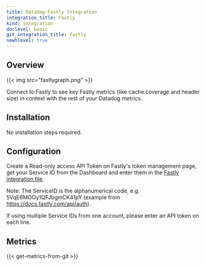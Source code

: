```yaml
---
title: Datadog-Fastly Integration
integration_title: Fastly
kind: integration
doclevel: basic
git_integration_title: fastly
newhlevel: true
---
```

## Overview

{{< img src="fastlygraph.png" >}}

Connect to Fastly to see key Fastly metrics (like cache coverage and header size) in context with the rest of your Datadog metrics.

## Installation

No installation steps required.

## Configuration

Create a Read-only access API Token on Fastly's token management page, get your Service ID from the Dashboard and enter them in the [Fastly integration tile](https://app.datadoghq.com/account/settings#integrations/fastly).

Note: The ServiceID is the alphanumerical code, e.g. 5VqE6MOOy1QFJbgmCK41pY (example from https://docs.fastly.com/api/auth).

If using multiple Service IDs from one account, please enter an API token on each line.

## Metrics

{{< get-metrics-from-git >}}
